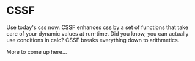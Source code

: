 # CSSF

Use today's css now. CSSF enhances css by a set of functions that take care of your dynamic values at run-time. Did you know, you can actually use conditions in calc? CSSF breaks everything down to arithmetics. 

More to come up here...